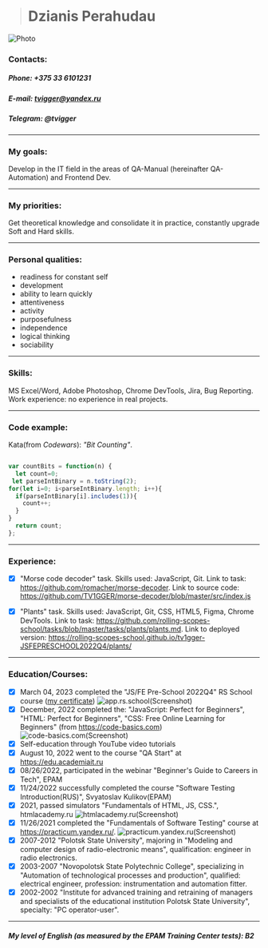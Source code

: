  > # __Dzianis Perahudau__

![Photo](https://i.ibb.co/tJbS2DV/IMG-20220824-085738999999.jpg)

### **Contacts:**

##### *Phone: +375 33 6101231*

##### *E-mail: tvigger@yandex.ru*

##### *Telegram: @tvigger*

***

### __My goals:__
 Develop in the IT field in the areas of QA-Manual (hereinafter QA-Automation) and Frontend Dev. 

***

### __My priorities:__ 
 Get theoretical knowledge and consolidate it in practice, constantly upgrade Soft and Hard skills.

***

### __Personal qualities:__

  - readiness for constant self
  - development
  - ability to learn quickly
  - attentiveness
  - activity
  - purposefulness
  - independence
  - logical thinking
  - sociability

***

### __Skills:__ 

 MS Excel/Word, Adobe Photoshop, Chrome DevTools, Jira, Bug Reporting.
Work experience: no experience in real projects.

***

### __Code example:__ 

Kata(from *Codewars*): *"Bit Counting"*.

```javascript

var countBits = function(n) {
  let count=0;
 let parseIntBinary = n.toString(2);
for(let i=0; i<parseIntBinary.length; i++){
  if(parseIntBinary[i].includes(1)){
    count++;
  }
}
  return count;
};

```

***

### __Experience:__

- [X] "Morse code decoder" task. Skills used: JavaScript, Git. Link to task: https://github.com/romacher/morse-decoder. Link to source code: https://github.com/TV1GGER/morse-decoder/blob/master/src/index.js

- [X] "Plants" task. Skills used: JavaScript, Git, CSS, HTML5, Figma, Chrome DevTools. Link to task: https://github.com/rolling-scopes-school/tasks/blob/master/tasks/plants/plants.md. Link to deployed version: https://rolling-scopes-school.github.io/tv1gger-JSFEPRESCHOOL2022Q4/plants/
***

### __Education/Courses:__

- [X] March 04, 2023 completed the "JS/FE Pre-School 2022Q4" RS School course ([my certificate](https://app.rs.school/certificate/hcrttvje))
![app.rs.school(Screenshot)](https://i.ibb.co/phsDrRZ/Screenshot-2.png)
- [X] December, 2022 completed the: "JavaScript: Perfect for Beginners", "HTML: Perfect for Beginners", "CSS: Free Online Learning for Beginners" (from https://code-basics.com)
![code-basics.com(Screenshot)](https://i.ibb.co/sVhH6Kn/Screenshot-1.png)
- [X] Self-education through YouTube video tutorials
- [X] August 10, 2022 went to the course "QA Start" at https://edu.academiait.ru
- [X] 08/26/2022, participated in the webinar "Beginner's Guide to Careers in Tech", EPAM
- [X] 11/24/2022 successfully completed the course "Software Testing Introduction(RUS)", Svyatoslav Kulikov(EPAM)
- [X] 2021, passed simulators "Fundamentals of HTML, JS, CSS.", htmlacademy.ru
![htmlacademy.ru(Screenshot)](https://i.ibb.co/rxvMShv/Screenshot-4.png)
- [X] 11/26/2021 completed the "Fundamentals of Software Testing" course at https://practicum.yandex.ru/.
![practicum.yandex.ru(Screenshot)](https://i.ibb.co/sg0zx29/Screenshot-8.png)
- [X] 2007-2012 "Polotsk State University", majoring in "Modeling and computer design of radio-electronic means", qualification: engineer in radio electronics.
- [X] 2003-2007 "Novopolotsk State Polytechnic College", specializing in "Automation of technological processes and production", qualified: electrical engineer, profession: instrumentation and automation fitter.
- [X] 2002-2002 "Institute for advanced training and retraining of managers and specialists of the educational institution Polotsk State University", specialty: "PC operator-user".

***

##### *My __level of English__ (as measured by the EPAM Training Center tests)*: __B2__